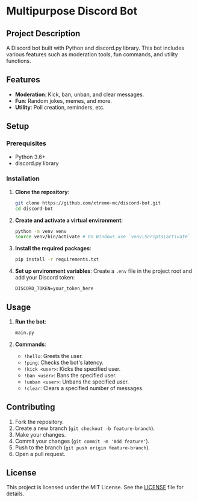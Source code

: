 # Multipurpose Discord Bot

## Project Description
A Discord bot built with Python and discord.py library. This bot includes various features such as moderation tools, fun commands, and utility functions.

## Features
- **Moderation**: Kick, ban, unban, and clear messages.
- **Fun**: Random jokes, memes, and more.
- **Utility**: Poll creation, reminders, etc.

## Setup

### Prerequisites
- Python 3.6+
- discord.py library

### Installation

1. **Clone the repository**:
   ```sh
   git clone https://github.com/xtreme-mc/discord-bot.git
   cd discord-bot
   ```

2. **Create and activate a virtual environment**:
   ```sh
   python -m venv venv
   source venv/bin/activate # On Windows use `venv\Scripts\activate`
   ```

3. **Install the required packages**:
   ```sh
   pip install -r requirements.txt
   ```

4. **Set up environment variables**:
   Create a `.env` file in the project root and add your Discord token:
   ```env
   DISCORD_TOKEN=your_token_here
   ```

## Usage
1. **Run the bot**:
   ```sh
   main.py
   ```

2. **Commands**:
   - `!hello`: Greets the user.
   - `!ping`: Checks the bot's latency.
   - `!kick <user>`: Kicks the specified user.
   - `!ban <user>`: Bans the specified user.
   - `!unban <user>`: Unbans the specified user.
   - `!clear`: Clears  a specified number of messages.

## Contributing
1. Fork the repository.
2. Create a new branch (`git checkout -b feature-branch`).
3. Make your changes.
4. Commit your changes (`git commit -m 'Add feature'`).
5. Push to the branch (`git push origin feature-branch`).
6. Open a pull request.

## License
This project is licensed under the MIT License. See the [LICENSE](LICENSE) file for details.
